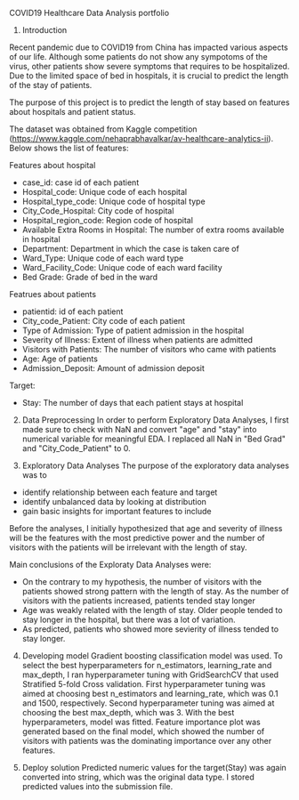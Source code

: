 COVID19 Healthcare Data Analysis portfolio


1. Introduction

Recent pandemic due to COVID19 from China has impacted various aspects of our life. Although some patients do not show any sympotoms of the virus, other patients show severe symptoms that requires to be hospitalized. Due to the limited space of bed in hospitals, it is crucial to predict the length of the stay of patients.

The purpose of this project is to predict the length of stay based on features about hospitals and patient status.

The dataset was obtained from Kaggle competition (https://www.kaggle.com/nehaprabhavalkar/av-healthcare-analytics-ii).
Below shows the list of features:

Features about hospital
- case_id: case id of each patient
- Hospital_code: Unique code of each hospital
- Hospital_type_code: Unique code of hospital type
- City_Code_Hospital: City code of hospital
- Hospital_region_code: Region code of hospital
- Available Extra Rooms in Hospital: The number of extra rooms available in hospital
- Department: Department in which the case is taken care of
- Ward_Type: Unique code of each ward type
- Ward_Facility_Code: Unique code of each ward facility
- Bed Grade: Grade of bed in the ward

Featrues about patients
- patientid: id of each patient
- City_code_Patient: City code of each patient
- Type of Admission: Type of patient admission in the hospital
- Severity of Illness: Extent of illness when patients are admitted
- Visitors with Patients: The number of visitors who came with patients
- Age: Age of patients
- Admission_Deposit: Amount of admission deposit

Target:
- Stay: The number of days that each patient stays at hospital

2. Data Preprocessing
In order to perform Exploratory Data Analyses, I first made sure to check with NaN and convert "age" and "stay" into numerical variable for meaningful EDA.
I replaced all NaN in "Bed Grad" and "City_Code_Patient" to 0.

3. Exploratory Data Analyses
The purpose of the exploratory data analyses was to 
- identify relationship between each feature and target
- identify unbalanced data by looking at distribution
- gain basic insights for important features to include

Before the analyses, I initially hypothesized that age and severity of illness will be the features with the most predictive power
and the number of visitors with the patients will be irrelevant with the length of stay.

Main conclusions of the Exploraty Data Analyses were:
- On the contrary to my hypothesis, the number of visitors with the patients showed strong pattern with the length of stay. As the number of visitors with the patients increased, patients tended stay longer
- Age was weakly related with the length of stay. Older people tended to stay longer in the hospital, but there was a lot of variation.
- As predicted, patients who showed more sevierity of illness tended to stay longer.

4. Developing model
Gradient boosting classification model was used. To select the best hyperparameters for n_estimators, learning_rate and max_depth,
I ran hyperparameter tuning with GridSearchCV that used Stratified 5-fold Cross validation.
First hyperparameter tuning was aimed at choosing best n_estimators and learning_rate, which was 0.1 and 1500, respectively.
Second hyperparameter tuning was aimed at choosing the best max_depth, which was 3.
With the best hyperparameters, model was fitted.
Feature importance plot was generated based on the final model, which showed the number of visitors with patients was the dominating importance over any other features.

5. Deploy solution
Predicted numeric values for the target(Stay) was again converted into string, which was the original data type.
I stored predicted values into the submission file.

